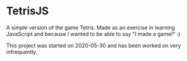 # TetrisJS
A simple version of the game Tetris. Made as an exercise in learning JavaScript and because I wanted to be able to say "I made a game!" :)

This project was started on 2020-05-30 and has been worked on very infrequently.
